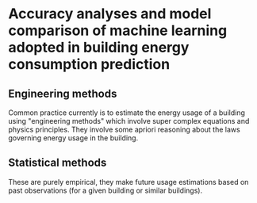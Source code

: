 # Accuracy analyses and model comparison of machine learning adopted in building energy consumption prediction

## Engineering methods

Common practice currently is to estimate the energy usage of a building using "engineering methods" which involve super complex equations and physics principles. They involve some apriori reasoning about the laws governing energy usage in the building.

## Statistical methods

These are purely empirical, they make future usage estimations based on past observations (for a given building or similar buildings).

      